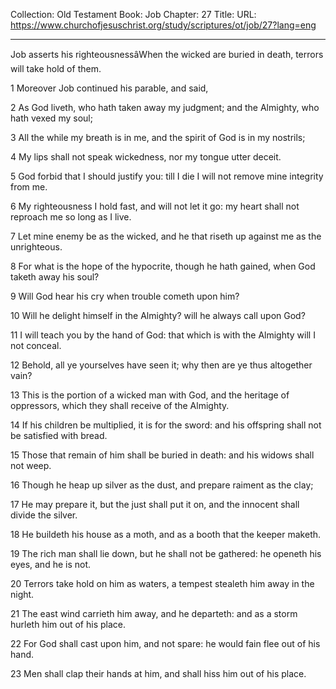 Collection: Old Testament
Book: Job
Chapter: 27
Title: 
URL: https://www.churchofjesuschrist.org/study/scriptures/ot/job/27?lang=eng

---

Job asserts his righteousnessâWhen the wicked are buried in death, terrors will take hold of them.

1 Moreover Job continued his parable, and said,

2 As God liveth, who hath taken away my judgment; and the Almighty, who hath vexed my soul;

3 All the while my breath is in me, and the spirit of God is in my nostrils;

4 My lips shall not speak wickedness, nor my tongue utter deceit.

5 God forbid that I should justify you: till I die I will not remove mine integrity from me.

6 My righteousness I hold fast, and will not let it go: my heart shall not reproach me so long as I live.

7 Let mine enemy be as the wicked, and he that riseth up against me as the unrighteous.

8 For what is the hope of the hypocrite, though he hath gained, when God taketh away his soul?

9 Will God hear his cry when trouble cometh upon him?

10 Will he delight himself in the Almighty? will he always call upon God?

11 I will teach you by the hand of God: that which is with the Almighty will I not conceal.

12 Behold, all ye yourselves have seen it; why then are ye thus altogether vain?

13 This is the portion of a wicked man with God, and the heritage of oppressors, which they shall receive of the Almighty.

14 If his children be multiplied, it is for the sword: and his offspring shall not be satisfied with bread.

15 Those that remain of him shall be buried in death: and his widows shall not weep.

16 Though he heap up silver as the dust, and prepare raiment as the clay;

17 He may prepare it, but the just shall put it on, and the innocent shall divide the silver.

18 He buildeth his house as a moth, and as a booth that the keeper maketh.

19 The rich man shall lie down, but he shall not be gathered: he openeth his eyes, and he is not.

20 Terrors take hold on him as waters, a tempest stealeth him away in the night.

21 The east wind carrieth him away, and he departeth: and as a storm hurleth him out of his place.

22 For God shall cast upon him, and not spare: he would fain flee out of his hand.

23 Men shall clap their hands at him, and shall hiss him out of his place.
